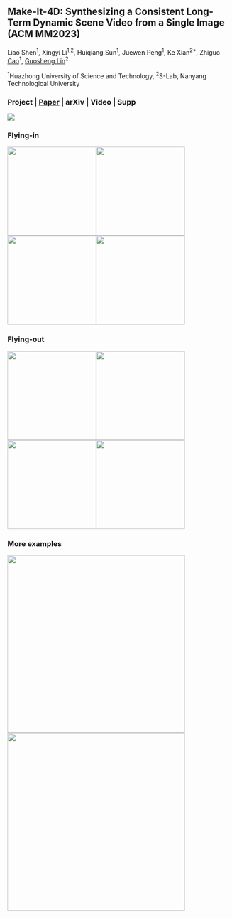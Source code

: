 ## Make-It-4D: Synthesizing a Consistent Long-Term Dynamic Scene Video from a Single Image (ACM MM2023)
Liao Shen<sup>1</sup>,
[Xingyi Li](https://scholar.google.com/citations?user=XDKQsvUAAAAJ&hl)<sup>1,2</sup>,
Huiqiang Sun<sup>1</sup>,
[Juewen Peng](https://scholar.google.com/citations?hl=en&user=fYC6lCUAAAAJ)<sup>1</sup>,
[Ke Xian](https://sites.google.com/site/kexian1991/)<sup>2*</sup>,
[Zhiguo Cao](http://english.aia.hust.edu.cn/info/1085/1528.htm)<sup>1</sup>,
[Guosheng Lin](https://guosheng.github.io/)<sup>2</sup>

<sup>1</sup>Huazhong University of Science and Technology, <sup>2</sup>S-Lab, Nanyang Technological University
### Project | [Paper](https://github.com/leoShen917/Make-It-4D/blob/main/pdf/Make-It-4D-paper.pdf) | arXiv | Video | Supp

<img src="https://github.com/leoShen917/Make-It-4D/blob/main/demo/teaser1.gif">

### Flying-in
<img src="https://github.com/leoShen917/Make-It-4D/blob/main/demo/flyin1.gif" width="200"><img src="https://github.com/leoShen917/Make-It-4D/blob/main/demo/flyin2.gif" width="200"><img src="https://github.com/leoShen917/Make-It-4D/blob/main/demo/flyin3.gif" width="200"><img src="https://github.com/leoShen917/Make-It-4D/blob/main/demo/flyin4.gif" width="200">
### Flying-out
<img src="https://github.com/leoShen917/Make-It-4D/blob/main/demo/flyout1.gif" width="200"><img src="https://github.com/leoShen917/Make-It-4D/blob/main/demo/flyout2.gif" width="200"><img src="https://github.com/leoShen917/Make-It-4D/blob/main/demo/flyout3.gif" width="200"><img src="https://github.com/leoShen917/Make-It-4D/blob/main/demo/flyout4.gif" width="200">
### More examples
<img src="https://github.com/leoShen917/Make-It-4D/blob/main/demo/teaser2.gif" width="400"><img src="https://github.com/leoShen917/Make-It-4D/blob/main/demo/teaser3.gif" width="400">
